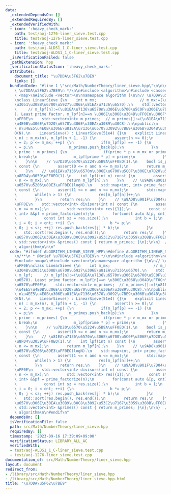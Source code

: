 ```yaml
---
data:
  _extendedDependsOn: []
  _extendedRequiredBy: []
  _extendedVerifiedWith:
  - icon: ':heavy_check_mark:'
    path: test/aoj-1276-liner_sieve.test.cpp
    title: test/aoj-1276-liner_sieve.test.cpp
  - icon: ':heavy_check_mark:'
    path: test/aoj-ALDS1_1_C-liner_sieve.test.cpp
    title: test/aoj-ALDS1_1_C-liner_sieve.test.cpp
  _isVerificationFailed: false
  _pathExtension: hpp
  _verificationStatusIcon: ':heavy_check_mark:'
  attributes:
    document_title: "\u7DDA\u5F62\u7BE9"
    links: []
  bundledCode: "#line 1 \"src/Math/NumberTheory/liner_sieve.hpp\"\n\n\n\n/**\n * @brief\
    \ \u7DDA\u5F62\u7BE9\n */\n\n#include <algorithm>\n#include <cassert>\n#include\
    \ <map>\n#include <vector>\n\nnamespace algorithm {\n\n// \u7DDA\u5F62\u7BE9\uFF0E\
    \nclass LinearSieve {\n    int m_mx;                   // m_mx:=(\u7BE9\u306B\u304B\
    \u3051\u308B\u6700\u5927\u306E\u81EA\u7136\u6570).\n    std::vector<int> m_lpf;\
    \     // m_lpf[n]:=(\u81EA\u7136\u6570n\u306E\u6700\u5C0F\u306E\u7D20\u56E0\u6570\
    ). Least prime factor. m_lpf[n]==n \u306E\u3068\u304D\uFF0Cn\u306F\u7D20\u6570\
    \uFF0E\n    std::vector<int> m_primes;  // m_primes[]:=(\u81EA\u7136\u6570n\u4EE5\
    \u4E0B\u306E\u7D20\u6570\u306E\u30EA\u30B9\u30C8).\n\npublic:\n    // constructor.\
    \ n\u4EE5\u4E0B\u306E\u81EA\u7136\u6570\u3092\u7BE9\u306B\u304B\u3051\u308B\uFF0E\
    O(N).\n    LinearSieve() : LinearSieve(51e4) {}\n    explicit LinearSieve(int\
    \ n) : m_mx(n), m_lpf(n + 1, -1) {\n        assert(n >= 0);\n        for(int p\
    \ = 2; p <= m_mx; ++p) {\n            if(m_lpf[p] == -1) {\n                m_lpf[p]\
    \ = p;\n                m_primes.push_back(p);\n            }\n            for(int\
    \ prime : m_primes) {\n                if(prime * p > m_mx or prime > m_lpf[p])\
    \ break;\n                m_lpf[prime * p] = prime;\n            }\n        }\n\
    \    }\n\n    // \u7D20\u6570\u5224\u5B9A\uFF0EO(1).\n    bool is_prime(int n)\
    \ const {\n        assert(0 <= n and n <= m_mx);\n        return m_lpf[n] == n;\n\
    \    }\n    // \u81EA\u7136\u6570n\u306E\u6700\u5C0F\u306E\u7D20\u56E0\u6570\u3092\
    \u8FD4\u3059\uFF0EO(1).\n    int lpf(int n) const {\n        assert(0 <= n and\
    \ n <= m_mx);\n        return m_lpf[n];\n    }\n    // \u9AD8\u901F\u7D20\u56E0\
    \u6570\u5206\u89E3\uFF0EO(logN).\n    std::map<int, int> prime_factorize(int n)\
    \ const {\n        assert(1 <= n and n <= m_mx);\n        std::map<int, int> res;\n\
    \        while(n > 1) {\n            res[m_lpf[n]]++;\n            n /= m_lpf[n];\n\
    \        }\n        return res;\n    }\n    // \u9AD8\u901F\u7D04\u6570\u5217\u6319\
    \uFF0E\n    std::vector<int> divisors(int n) const {\n        assert(1 <= n and\
    \ n <= m_mx);\n        std::vector<int> res({1});\n        const std::map<int,\
    \ int> &&pf = prime_factorize(n);\n        for(const auto &[p, cnt] : pf) {\n\
    \            const int sz = res.size();\n            int b = 1;\n            for(int\
    \ i = 0; i < cnt; ++i) {\n                b *= p;\n                for(int j =\
    \ 0; j < sz; ++j) res.push_back(res[j] * b);\n            }\n        }\n     \
    \   std::sort(res.begin(), res.end());\n        return res;\n    }\n    // \u7D20\
    \u6570\u306E\u30EA\u30B9\u30C8\u3092\u53C2\u7167\u3059\u308B\uFF0EO(1).\n    const\
    \ std::vector<int> &primes() const { return m_primes; }\n};\n\n}  // namespace\
    \ algorithm\n\n\n"
  code: "#ifndef ALGORITHM_LINEAR_SIEVE_HPP\n#define ALGORITHM_LINEAR_SIEVE_HPP 1\n\
    \n/**\n * @brief \u7DDA\u5F62\u7BE9\n */\n\n#include <algorithm>\n#include <cassert>\n\
    #include <map>\n#include <vector>\n\nnamespace algorithm {\n\n// \u7DDA\u5F62\u7BE9\
    \uFF0E\nclass LinearSieve {\n    int m_mx;                   // m_mx:=(\u7BE9\u306B\
    \u304B\u3051\u308B\u6700\u5927\u306E\u81EA\u7136\u6570).\n    std::vector<int>\
    \ m_lpf;     // m_lpf[n]:=(\u81EA\u7136\u6570n\u306E\u6700\u5C0F\u306E\u7D20\u56E0\
    \u6570). Least prime factor. m_lpf[n]==n \u306E\u3068\u304D\uFF0Cn\u306F\u7D20\
    \u6570\uFF0E\n    std::vector<int> m_primes;  // m_primes[]:=(\u81EA\u7136\u6570\
    n\u4EE5\u4E0B\u306E\u7D20\u6570\u306E\u30EA\u30B9\u30C8).\n\npublic:\n    // constructor.\
    \ n\u4EE5\u4E0B\u306E\u81EA\u7136\u6570\u3092\u7BE9\u306B\u304B\u3051\u308B\uFF0E\
    O(N).\n    LinearSieve() : LinearSieve(51e4) {}\n    explicit LinearSieve(int\
    \ n) : m_mx(n), m_lpf(n + 1, -1) {\n        assert(n >= 0);\n        for(int p\
    \ = 2; p <= m_mx; ++p) {\n            if(m_lpf[p] == -1) {\n                m_lpf[p]\
    \ = p;\n                m_primes.push_back(p);\n            }\n            for(int\
    \ prime : m_primes) {\n                if(prime * p > m_mx or prime > m_lpf[p])\
    \ break;\n                m_lpf[prime * p] = prime;\n            }\n        }\n\
    \    }\n\n    // \u7D20\u6570\u5224\u5B9A\uFF0EO(1).\n    bool is_prime(int n)\
    \ const {\n        assert(0 <= n and n <= m_mx);\n        return m_lpf[n] == n;\n\
    \    }\n    // \u81EA\u7136\u6570n\u306E\u6700\u5C0F\u306E\u7D20\u56E0\u6570\u3092\
    \u8FD4\u3059\uFF0EO(1).\n    int lpf(int n) const {\n        assert(0 <= n and\
    \ n <= m_mx);\n        return m_lpf[n];\n    }\n    // \u9AD8\u901F\u7D20\u56E0\
    \u6570\u5206\u89E3\uFF0EO(logN).\n    std::map<int, int> prime_factorize(int n)\
    \ const {\n        assert(1 <= n and n <= m_mx);\n        std::map<int, int> res;\n\
    \        while(n > 1) {\n            res[m_lpf[n]]++;\n            n /= m_lpf[n];\n\
    \        }\n        return res;\n    }\n    // \u9AD8\u901F\u7D04\u6570\u5217\u6319\
    \uFF0E\n    std::vector<int> divisors(int n) const {\n        assert(1 <= n and\
    \ n <= m_mx);\n        std::vector<int> res({1});\n        const std::map<int,\
    \ int> &&pf = prime_factorize(n);\n        for(const auto &[p, cnt] : pf) {\n\
    \            const int sz = res.size();\n            int b = 1;\n            for(int\
    \ i = 0; i < cnt; ++i) {\n                b *= p;\n                for(int j =\
    \ 0; j < sz; ++j) res.push_back(res[j] * b);\n            }\n        }\n     \
    \   std::sort(res.begin(), res.end());\n        return res;\n    }\n    // \u7D20\
    \u6570\u306E\u30EA\u30B9\u30C8\u3092\u53C2\u7167\u3059\u308B\uFF0EO(1).\n    const\
    \ std::vector<int> &primes() const { return m_primes; }\n};\n\n}  // namespace\
    \ algorithm\n\n#endif\n"
  dependsOn: []
  isVerificationFile: false
  path: src/Math/NumberTheory/liner_sieve.hpp
  requiredBy: []
  timestamp: '2023-09-16 17:39:09+09:00'
  verificationStatus: LIBRARY_ALL_AC
  verifiedWith:
  - test/aoj-ALDS1_1_C-liner_sieve.test.cpp
  - test/aoj-1276-liner_sieve.test.cpp
documentation_of: src/Math/NumberTheory/liner_sieve.hpp
layout: document
redirect_from:
- /library/src/Math/NumberTheory/liner_sieve.hpp
- /library/src/Math/NumberTheory/liner_sieve.hpp.html
title: "\u7DDA\u5F62\u7BE9"
---
```

